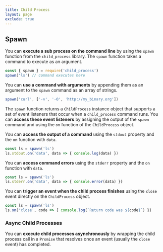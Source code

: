```yaml
---
title: Child Process
layout: page
exclude: true
---
```


## Spawn

You can **execute a sub process on the command line** by using the `spawn` function from the `child_process` library. The `spawn` function takes a command to execute as an argument.
```js
const { spawn } = require('child_process')
spawn('ls') // command executes here
```

You can **use a command with arguments** by appending them as an argument to the `spawn` command as an array of strings.
```js
spawn('curl', ['-v', '-O', 'http://my_binary.org'])
```

The `spawn` function returns a `ChildProcess` instance object that supports a set of event listeners that occur when a `child_process` command runs. You can **access these event listeners** by assigning the output of the `spawn` command and using the `on` function of the `ChildProcess` object.

You can **access the output of a command** using the `stdout` property and the `on` function with `data`.
```js
const ls = spawn('ls')
ls.stdout.on('data', data => { console.log(data) })
```

You can **access command errors** using the `stderr` property and the `on` function with `data`.
```js
const ls = spawn('ls')
ls.stderr.on('data', data => { console.error(data) })
```

You can **trigger an event when the child process finishes** using the `close` event directly on the `ChildProcess` object.
```js
const ls = spawn('ls')
ls.on('close', code => { console.log(`Return code was ${code}`) })
```

### Async Child Processes

You can **execute child processes asynchronously** by wrapping the child process call in a `Promise` that resolves once an event (usually the `close` event) has completed.
```js

```
<!--stackedit_data:
eyJoaXN0b3J5IjpbNzc2NzQyODg0LC0xOTE0NDM5NDMxLC0xMT
gzOTE3Mjg2XX0=
-->